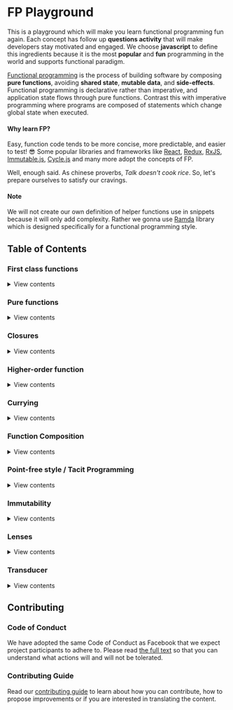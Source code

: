 # FP Playground

This is a playground which will make you learn functional programming fun again. Each concept has follow up **questions activity** that will make developers stay motivated and engaged. We choose **javascript** to define this ingredients because it is the most **popular** and **fun** programming in the world and supports functional paradigm.

[Functional programming](https://wiki.haskell.org/Functional_programming) is the process of building software by composing **pure functions**, avoiding **shared state**, **mutable data**, and **side-effects**. Functional programming is declarative rather than imperative, and application state flows through pure functions. Contrast this  with imperative programming where programs are composed of statements which change global state when executed.

#### Why learn FP?

Easy, function code tends to be more concise, more predictable, and easier to test! :sunglasses: Some popular libraries and frameworks like [React](https://reactjs.org/), [Redux](https://redux.js.org/), [RxJS](http://reactivex.io/rxjs/), [Immutable.js](https://facebook.github.io/immutable-js/), [Cycle.js](https://cycle.js.org/) and many more adopt the concepts of FP.

Well, enough said. As chinese proverbs, *Talk doesn't cook rice*. So, let's prepare ourselves to satisfy our cravings.

#### Note
We will not create our own definition of helper functions use in snippets because it will only add complexity. Rather we gonna use [Ramda](http://ramdajs.com/) library which is designed specifically for a functional programming style.

## Table of Contents

### First class functions

<details>
<summary>View contents</summary>

* [`Definition`](#ary)
* [`Usage`](#call)
* [`References`](#collectinto)

</details>

### Pure functions

<details>
<summary>View contents</summary>

* [`Definition`](#ary)
* [`Usage`](#call)
* [`References`](#collectinto)

</details>

### Closures

<details>
<summary>View contents</summary>

* [`Definition`](#ary)
* [`Usage`](#call)
* [`References`](#collectinto)

</details>

### Higher-order function

<details>
<summary>View contents</summary>

* [`Definition`](#ary)
* [`Usage`](#call)
* [`References`](#collectinto)

</details>

### Currying

<details>
<summary>View contents</summary>

* [`Definition`](#ary)
* [`Usage`](#call)
* [`References`](#collectinto)

</details>

### Function Composition

<details>
<summary>View contents</summary>

* [`Definition`](#ary)
* [`Usage`](#call)
* [`References`](#collectinto)

</details>

### Point-free style / Tacit Programming

<details>
<summary>View contents</summary>

* [`Definition`](#ary)
* [`Usage`](#call)
* [`References`](#collectinto)

</details>

### Immutability

<details>
<summary>View contents</summary>

* [`Definition`](#ary)
* [`Usage`](#call)
* [`References`](#collectinto)

</details>

### Lenses

<details>
<summary>View contents</summary>

* [`Definition`](#ary)
* [`Usage`](#call)
* [`References`](#collectinto)

</details>

### Transducer

<details>
<summary>View contents</summary>

* [`Definition`](#ary)
* [`Usage`](#call)
* [`References`](#collectinto)

</details>

## Contributing

### Code of Conduct

We have adopted the same Code of Conduct as Facebook that we expect project participants to adhere to. Please read [the full text](https://code.facebook.com/codeofconduct) so that you can understand what actions will and will not be tolerated.

### Contributing Guide

Read our [contributing guide](CONTRIBUTING.md) to learn about how you can contribute, how to propose improvements or if you are interested in translating the content.
